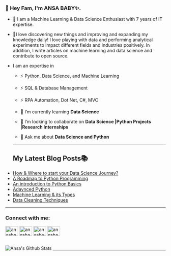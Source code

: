 ### 👋 Hey Fam, I'm ANSA BABY✨.

- 👀 I am a Machine Learning & Data Science Enthusiast with 7 years of IT expertise.

- 🎨I love discovering new things and improving and expanding my knowledge daily! I love playing with data and performing analytical experiments to impact different fields and industries positively. In addition, I write articles on machine learning and data science and contribute to open source.

- I am an expertise in
 
   * ⚡ Python, Data Science, and Machine Learning 
   
   * ⚡ SQL & Database Management
   
   * ⚡ RPA Automation, Dot Net, C#, MVC
 
   * 🌱 I’m currently learning **Data Science**

   * 👯 I’m looking to collaborate on **Data Science |Python Projects |Research Internships**

   * 💬 Ask me about **Data Science and Python**
  
  ---
  
  ## My Latest Blog Posts📚 
<!-- BLOG-POST-LIST:START -->
- [How & Where to start your Data Science Journey?](https://ansababy.medium.com/how-to-start-your-data-science-journey-420173a981a9)
- [A Roadmap to Python Programming](https://ansababy.medium.com/a-roadmap-to-python-programming-71304f8f486b)
- [An introduction to Python Basics](https://ansababy.medium.com/an-introduction-to-python-basics-960dc3e7bebc)
- [Adavnced Python](https://ansababy.medium.com/advanced-python-6740a0e7df1e)
- [Machine Learning & its Types ](https://ansababy.medium.com/machine-learning-its-types-1082ba255d05)
- [Data Cleaning Techniques](https://ansababy.medium.com/the-ultimate-guide-to-data-cleaning-ensuring-data-quality-and-accuracy-8b9119c45aa4)
 <!-- BLOG-POST-LIST:END -->

---

### Connect with me:
<p align="left">
<a href="https://linkedin.com/in/ansababy" target="blank"><img align="center" src="https://raw.githubusercontent.com/rahuldkjain/github-profile-readme-generator/master/src/images/icons/Social/linked-in-alt.svg" alt="ansababy" height="30" width="40" /></a>
 <a href="https://www.instagram.com/data.artist.ai/" target="blank"><img align="center" src="https://www.svgrepo.com/show/303154/instagram-2016-logo.svg" alt="ansababy" height="30" width="40" /></a>
 <a href="https://ansababy.medium.com/" target="blank"><img align="center" src="https://cdn.icon-icons.com/icons2/2992/PNG/512/medium_logo_icon_187322.png" alt="ansababy" height="30" width="40" /></a>
 <a href="www.youtube.com/@TheDataArtistry" target="blank"><img align="center" src="https://www.iconpacks.net/icons/2/free-youtube-logo-icon-2431-thumb.png" alt="ansababy" height="30" width="40" /></a>
</p>

<br />

<img align="left" alt="Ansa's Github Stats" src="https://github-readme-stats.vercel.app/api?username=ansababy&show_icons=true&hide_border=true" />

---
<!---
AnsaBaby/AnsaBaby is a ✨ special ✨ repository because its `README.md` (this file) appears on your GitHub profile.
You can click the Preview link to take a look at your changes.
--->

